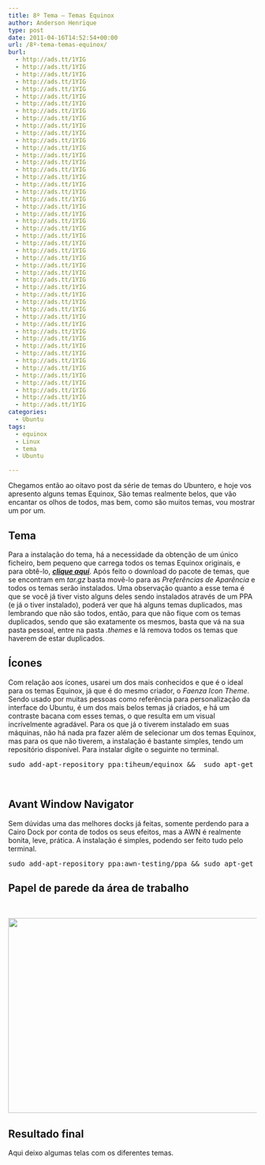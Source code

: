 ```yaml
---
title: 8º Tema – Temas Equinox
author: Anderson Henrique
type: post
date: 2011-04-16T14:52:54+00:00
url: /8º-tema-temas-equinox/
burl:
  - http://ads.tt/1YIG
  - http://ads.tt/1YIG
  - http://ads.tt/1YIG
  - http://ads.tt/1YIG
  - http://ads.tt/1YIG
  - http://ads.tt/1YIG
  - http://ads.tt/1YIG
  - http://ads.tt/1YIG
  - http://ads.tt/1YIG
  - http://ads.tt/1YIG
  - http://ads.tt/1YIG
  - http://ads.tt/1YIG
  - http://ads.tt/1YIG
  - http://ads.tt/1YIG
  - http://ads.tt/1YIG
  - http://ads.tt/1YIG
  - http://ads.tt/1YIG
  - http://ads.tt/1YIG
  - http://ads.tt/1YIG
  - http://ads.tt/1YIG
  - http://ads.tt/1YIG
  - http://ads.tt/1YIG
  - http://ads.tt/1YIG
  - http://ads.tt/1YIG
  - http://ads.tt/1YIG
  - http://ads.tt/1YIG
  - http://ads.tt/1YIG
  - http://ads.tt/1YIG
  - http://ads.tt/1YIG
  - http://ads.tt/1YIG
  - http://ads.tt/1YIG
  - http://ads.tt/1YIG
  - http://ads.tt/1YIG
  - http://ads.tt/1YIG
  - http://ads.tt/1YIG
  - http://ads.tt/1YIG
  - http://ads.tt/1YIG
  - http://ads.tt/1YIG
  - http://ads.tt/1YIG
  - http://ads.tt/1YIG
  - http://ads.tt/1YIG
  - http://ads.tt/1YIG
  - http://ads.tt/1YIG
  - http://ads.tt/1YIG
  - http://ads.tt/1YIG
  - http://ads.tt/1YIG
  - http://ads.tt/1YIG
  - http://ads.tt/1YIG
categories:
  - Ubuntu
tags:
  - equinox
  - Linux
  - tema
  - Ubuntu

---
```

Chegamos então ao oitavo post da série de temas do Ubuntero, e hoje vos apresento alguns temas Equinox, São temas realmente belos, que vão encantar os olhos de todos, mas bem, como são muitos temas, vou mostrar um por um.

## Tema

Para a instalação do tema, há a necessidade da obtenção de um único ficheiro, bem pequeno que carrega todos os temas Equinox originais, e para obtê-lo, **_[clique aqui][1]_**. Após feito o download do pacote de temas, que se encontram em _tar.gz_ basta movê-lo para as _Preferências de Aparência_ e todos os temas serão instalados. Uma observação quanto a esse tema é que se você já tiver visto alguns deles sendo instalados através de um PPA (e já o tiver instalado), poderá ver que há alguns temas duplicados, mas lembrando que não são todos, então, para que não fique com os temas duplicados, sendo que são exatamente os mesmos, basta que vá na sua pasta pessoal, entre na pasta _.themes_ e lá remova todos os temas que haverem de estar duplicados.

## Ícones

Com relação aos ícones, usarei um dos mais conhecidos e que é o ideal para os temas Equinox, já que é do mesmo criador, o _Faenza Icon Theme_. Sendo usado por muitas pessoas como referência para personalização da interface do Ubuntu, é um dos mais belos temas já criados, e há um contraste bacana com esses temas, o que resulta em um visual incrívelmente agradável. Para os que já o tiverem instalado em suas máquinas, não há nada pra fazer além de selecionar um dos temas Equinox, mas para os que não tiverem, a instalação é bastante simples, tendo um repositório disponível. Para instalar digite o seguinte no terminal.

<pre class="brush:shell">sudo add-apt-repository ppa:tiheum/equinox &&  sudo apt-get update && sudo apt-get install faenza-icon-theme</pre>

&nbsp;

## Avant Window Navigator

Sem dúvidas uma das melhores docks já feitas, somente perdendo para a Cairo Dock por conta de todos os seus efeitos, mas a AWN é realmente bonita, leve, prática. A instalação é simples, podendo ser feito tudo pelo terminal.

<pre class="brush:shell">sudo add-apt-repository ppa:awn-testing/ppa && sudo apt-get update && sudo apt-get install avant-window-navigator-trunk</pre>

## Papel de parede da área de trabalho

<p style="text-align: center;">
  &nbsp;
</p>

<p style="text-align: center;">
  <a href="http://www.ubuntero.com.br/wp-content/uploads/2011/04/TechnoBlack.jpg"><img class="aligncenter size-large wp-image-2094" src="http://www.ubuntero.com.br/wp-content/uploads/2011/04/TechnoBlack-1024x768.jpg" alt="" width="527" height="395" /></a>
</p>

## Resultado final

Aqui deixo algumas telas com os diferentes temas.

 [1]: http://www.ubuntero.com.br/wp-content/uploads/2011/04/140448-equinox-themes-1.30.tar.gz